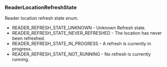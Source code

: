 ### ReaderLocationRefreshState
Reader location refresh state enum.

- READER_REFRESH_STATE_UNKNOWN - Unknown Refresh state.
- READER_REFRESH_STATE_NEVER_REFRESHED - The location has never been refreshed.
- READER_REFRESH_STATE_IN_PROGRESS - A refresh is currently in progress.
- READER_REFRESH_STATE_NOT_RUNNING - No refresh is currently running.
